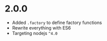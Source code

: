 # 2.0.0

* Added `.factory` to define factory functions
* Rewrite everything with ES6
* Targeting nodejs `^4.0`
